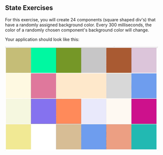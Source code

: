 ## State Exercises

For this exercise, you will create 24 components (square shaped div's) that have a randomly assigned background color. Every 300 milliseconds, the color of a randomly chosen component's background color will change.

Your application should look like this:

![Random Colors](./randomcolors.gif)